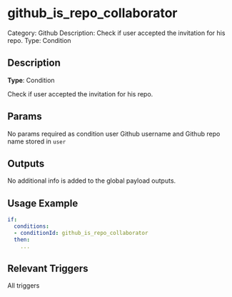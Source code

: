 # github_is_repo_collaborator

Category: Github
Description: Check if user accepted the invitation for his repo. 
Type: Condition

## Description

**Type**: Condition

Check if user accepted the invitation for his repo. 

## Params

No params required as condition user Github username and Github repo name stored in  `user`

## Outputs

No additional info is added to the global payload outputs.

## Usage Example

```yaml
if:
  conditions:
  - conditionId: github_is_repo_collaborator
  then:
    ...
```

## Relevant Triggers

All triggers
